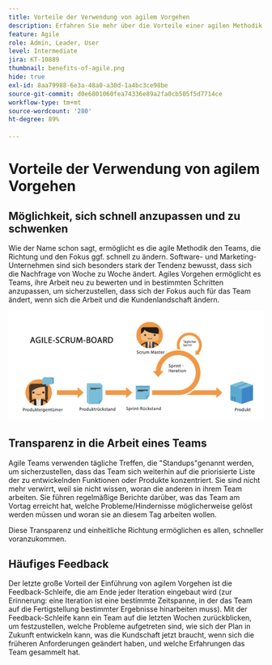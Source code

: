 ```yaml
---
title: Vorteile der Verwendung von agilem Vorgehen
description: Erfahren Sie mehr über die Vorteile einer agilen Methodik.
feature: Agile
role: Admin, Leader, User
level: Intermediate
jira: KT-10889
thumbnail: benefits-of-agile.png
hide: true
exl-id: 8aa79988-6e3a-48a0-a30d-1a4bc3ce98be
source-git-commit: d0e6801060fea74336e89a2fa0cb505f5d7714ce
workflow-type: tm+mt
source-wordcount: '280'
ht-degree: 89%

---
```


# Vorteile der Verwendung von agilem Vorgehen

## Möglichkeit, sich schnell anzupassen und zu schwenken

Wie der Name schon sagt, ermöglicht es die agile Methodik den Teams, die Richtung und den Fokus ggf. schnell zu ändern. Software- und Marketing-Unternehmen sind sich besonders stark der Tendenz bewusst, dass sich die Nachfrage von Woche zu Woche ändert. Agiles Vorgehen ermöglicht es Teams, ihre Arbeit neu zu bewerten und in bestimmten Schritten anzupassen, um sicherzustellen, dass sich der Fokus auch für das Team ändert, wenn sich die Arbeit und die Kundenlandschaft ändern.

![Agiler Arbeitsstrom](assets/agile-work-stream.png)

## Transparenz in die Arbeit eines Teams

Agile Teams verwenden tägliche Treffen, die &quot;Standups&quot;genannt werden, um sicherzustellen, dass das Team sich weiterhin auf die priorisierte Liste der zu entwickelnden Funktionen oder Produkte konzentriert. Sie sind nicht mehr verwirrt, weil sie nicht wissen, woran die anderen in ihrem Team arbeiten. Sie führen regelmäßige Berichte darüber, was das Team am Vortag erreicht hat, welche Probleme/Hindernisse möglicherweise gelöst werden müssen und woran sie an diesem Tag arbeiten wollen.



Diese Transparenz und einheitliche Richtung ermöglichen es allen, schneller voranzukommen.



## Häufiges Feedback

Der letzte große Vorteil der Einführung von agilem Vorgehen ist die Feedback-Schleife, die am Ende jeder Iteration eingebaut wird (zur Erinnerung: eine Iteration ist eine bestimmte Zeitspanne, in der das Team auf die Fertigstellung bestimmter Ergebnisse hinarbeiten muss). Mit der Feedback-Schleife kann ein Team auf die letzten Wochen zurückblicken, um festzustellen, welche Probleme aufgetreten sind, wie sich der Plan in Zukunft entwickeln kann, was die Kundschaft jetzt braucht, wenn sich die früheren Anforderungen geändert haben, und welche Erfahrungen das Team gesammelt hat.
